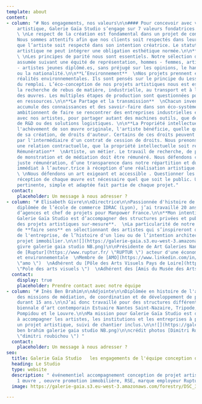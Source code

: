 ```yaml
---
template: about
content:
- column: "# Nos engagements, nos valeurs\n\n#### Pour concevoir avec vous un projet
    artistique, Galerie Gaïa Studio s’engage sur 7 valeurs fondatrices.\n\n**L’Humain**
    \ \nLe respect de la création est fondamental dans un projet de conception artistique.
    Nous sommes attentifs afin que nos clients soit respectés dans leur attendu et
    que l’artiste soit respecté dans son intention créatrice. Le statut de commande
    artistique ne peut intégrer une obligation esthétique normée.\n\n**La Diversité**
    \ \nLes principes de parité nous sont essentiels. Notre sélection d’artistes est
    assumée suivant une équité de représentation, hommes - femmes, artiste confirmé.es
    - artistes jeunes diplômé.es, sans préjugé sur les opinions, le handicap, l'âge
    ou la nationalité.\n\n**L’Environnement**  \nNos projets prennent en compte les
    réalités environnementales. Ils sont pensés sur le principe du Less Is More et
    du remploi. L’éco-conception de nos projets artistiques nous est essentiel, de
    la recherche de rebus de matière, industrielle, au transport et à la conservation
    des œuvres. Les multiples étapes de production sont questionnées pour être économes
    en ressources.\n\n**Le Partage et la transmission**  \nChacun invente, développe,
    accumule des connaissances et des savoir-faire dans son éco-système. Nos projets
    ambitionnent de faire se rencontrer des entreprises industrielles et de services,
    avec nos artistes, pour partager autant des machines outils, que des équipements
    de R&D ou des solutions logistiques. \n\n**La Propriété intellectuelle**  \nDès
    l'achèvement de son œuvre originale, l'artiste bénéficie, quelle que soit la forme
    de sa création, de droits d'auteur. Certains de ces droits peuvent être cédés,
    par l'intermédiaire d'un contrat de cession de droits. Nous prenons soin, dans
    une relation contractuelle, que la propriété intellectuelle soit rémunérée légalement.\n\n**La
    Rémunération**  \nArtiste, un métier. Le travail de recherche, de production,
    de monstration et de médiation doit être rémunéré. Nous défendons ce respect d’une
    juste rémunération, d’une transparence dans notre répartition et du règlement
    immédiat à l’auteur.trice à réception d’une réalisation artistique.\n\n**L’Accessibilité**
    \ \nNous défendons un art exigeant et accessible . Questionner les enjeux de la
    réception de chaque œuvre est nécessaire quel que soit le public. Une médiation
    pertinente, simple et adaptée fait partie de chaque projet."
  contact:
    placeholder: Un message à nous adresser ?
- column: "# Elisabeth Givre\n\nDirectrice\n\nPassionnée d'histoire de l'art et d'architecture,
    diplômée de l’école de commerce IDRAC (Lyon), j’ai travaillé 20 ans comme directrice
    d’agences et chef de projets pour Manpower France.\n\n**Mon intention** en créant
    Galerie Gaïa Studio est d’accompagner des structures privées et publics pour **concevoir
    des projets artistiques sur-mesure**.  \nLa particularité de notre démarche et
    de **faire sens** en sélectionnant des artistes qui s’inspireront des savoir-faire
    de l'entreprise, de l’histoire d'un lieu ou de l’intention architecturale d'un
    projet immobilier.\n\n![](https://galerie-gaia.s3.eu-west-3.amazonaws.com/forestry/elisabeth
    givre galerie gaia studio NB.png)\n\nPrésidente de Art Galeries Nantes  \nMembre
    de [Ruptur](https://www.ruptur.fr/ \"RUPTUR \") acteur d'une économie créative
    et environnementale  \nMembre de [AMO](https://www.linkedin.com/in/amo-bretagne-pays-de-loire-961183164/?originalSubdomain=fr
    \"amo \")  \nAdhérent du [Pôle des Arts Visuels Pays de Loire](https://poleartsvisuels-pdl.fr/
    \"Pole des arts visuels \")  \nAdhérent des [Amis du Musée des Arts de Nantes]()"
  contact:
    display: true
    placeholder: Prendre contact avec notre équipe
- column: "# Inès Ben Brahim\n\nAdjointe\n\nDiplômée en histoire de l'art, j’ai mené
    des missions de médiation, de coordination et de développement de projets artistiques
    durant 15 ans.\n\nJ’ai donc travaillé pour des structures différentes comme la
    biennale d’art contemporain Estuaire Nantes Saint-Nazaire, Tripode, le Centre
    Pompidou et le Louvre.\n\nMa mission pour Galerie Gaïa Studio est de continuer
    à accompagner les artistes, les institutions et les entreprises à penser et produire
    un projet artistique, suivi de chantier inclus.\n\n![](https://galerie-gaia.s3.eu-west-3.amazonaws.com/forestry/ines
    ben brahim galerie gaia studio NB.png)\n\ncrédit photos [Dimitri Roubichou](https://galeriegaia.fr/artists/dimitri-roubichou/
    \"dimitri roubichou \") "
  contact:
    placeholder: Un message à nous adresser ?
seo:
  title: Galerie Gaïa Studio   les engagements de l'équipe conception de projet artistique
  heading: Le Studio
  type: website
  description: " événementiel accompagnement conception de projet artistique, 1 immeuble
    1 œuvre , oeuvre promotion immobilière, RSE, marque employeur Ruptur"
  image: https://galerie-gaia.s3.eu-west-3.amazonaws.com/forestry/DSC_3559-2.jpg

---
```

